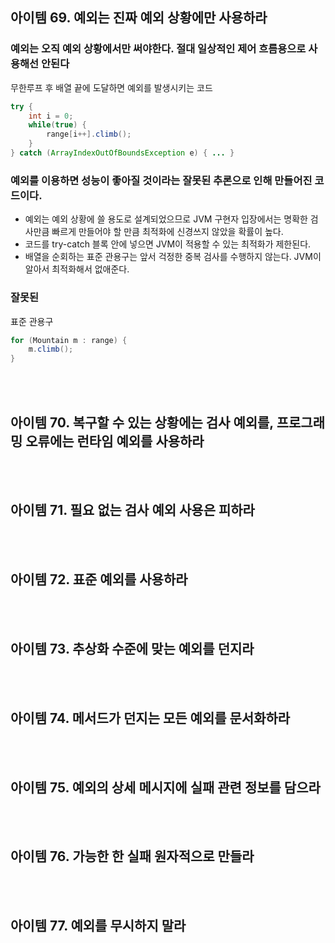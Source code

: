 ## 아이템 69. 예외는 진짜 예외 상황에만 사용하라

### 예외는 오직 예외 상황에서만 써야한다. 절대 일상적인 제어 흐름용으로 사용해선 안된다

무한루프 후 배열 끝에 도달하면 예외를 발생시키는 코드
```java
try {
    int i = 0;
    while(true) {
        range[i++].climb();
    }
} catch (ArrayIndexOutOfBoundsException e) { ... }
```
### 예외를 이용하면 성능이 좋아질 것이라는 잘못된 추론으로 인해 만들어진 코드이다.

- 예외는 예외 상황에 쓸 용도로 설계되었으므로 JVM 구현자 입장에서는 명확한 검사만큼 빠르게 만들어야 할 만큼 최적화에 신경쓰지 않았을 확률이 높다.
- 코드를 try-catch 블록 안에 넣으면 JVM이 적용할 수 있는 최적화가 제한된다.
- 배열을 순회하는 표준 관용구는 앞서 걱정한 중복 검사를 수행하지 않는다. JVM이 알아서 최적화해서 없애준다.

### 잘못된 

표준 관용구
```java
for (Mountain m : range) {
    m.climb();
}
```











<br></br>
## 아이템 70. 복구할 수 있는 상황에는 검사 예외를, 프로그래밍 오류에는 런타임 예외를 사용하라

<br></br>
## 아이템 71. 필요 없는 검사 예외 사용은 피하라

<br></br>
## 아이템 72. 표준 예외를 사용하라

<br></br>
## 아이템 73. 추상화 수준에 맞는 예외를 던지라

<br></br>
## 아이템 74. 메서드가 던지는 모든 예외를 문서화하라

<br></br>
## 아이템 75. 예외의 상세 메시지에 실패 관련 정보를 담으라

<br></br>
## 아이템 76. 가능한 한 실패 원자적으로 만들라

<br></br>
## 아이템 77. 예외를 무시하지 말라
